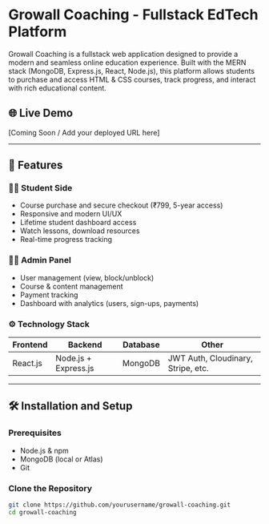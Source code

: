 # Growall Coaching - Fullstack EdTech Platform

Growall Coaching is a fullstack web application designed to provide a modern and seamless online education experience. Built with the MERN stack (MongoDB, Express.js, React, Node.js), this platform allows students to purchase and access HTML & CSS courses, track progress, and interact with rich educational content.

## 🌐 Live Demo
[Coming Soon / Add your deployed URL here]

---

## 📌 Features

### 👩‍🎓 Student Side
- Course purchase and secure checkout (₹799, 5-year access)
- Responsive and modern UI/UX
- Lifetime student dashboard access
- Watch lessons, download resources
- Real-time progress tracking

### 🧑‍💼 Admin Panel
- User management (view, block/unblock)
- Course & content management
- Payment tracking
- Dashboard with analytics (users, sign-ups, payments)

### ⚙️ Technology Stack

| Frontend | Backend | Database | Other |
|---------|---------|----------|-------|
| React.js | Node.js + Express.js | MongoDB | JWT Auth, Cloudinary, Stripe, etc. |

---

## 🛠️ Installation and Setup

### Prerequisites
- Node.js & npm
- MongoDB (local or Atlas)
- Git

### Clone the Repository
```bash
git clone https://github.com/yourusername/growall-coaching.git
cd growall-coaching
